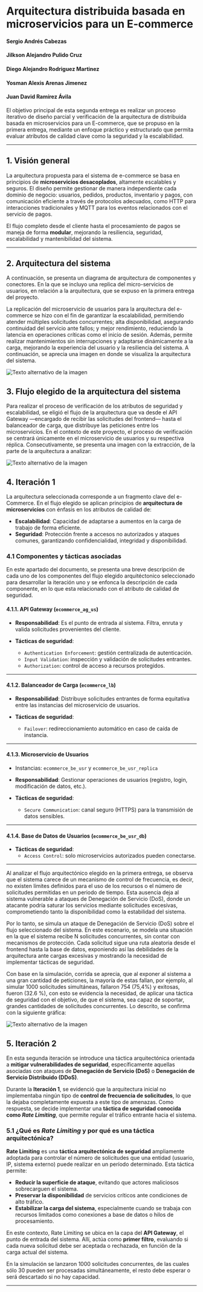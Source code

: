 # Arquitectura distribuida basada en microservicios para un E-commerce 

#### Sergio Andrés Cabezas
#### Jilkson Alejandro Pulido Cruz
#### Diego Alejandro Rodriguez Martinez
#### Yosman Alexis Arenas Jimenez
#### Juan David Ramírez Ávila

El objetivo principal de esta segunda entrega es realizar un proceso iterativo de diseño parcial y verificación de la arquitectura de distribuida basada en microservicios para un E-commerce, que se propuso en la primera entrega, mediante un enfoque práctico y estructurado que permita evaluar atributos de calidad clave como la seguridad y la escalabilidad.

---

## 1. Visión general
La arquitectura propuesta para el sistema de e-commerce se basa en principios de **microservicios desacoplados**, altamente escalables y seguros. El diseño permite gestionar de manera independiente cada dominio de negocio: usuarios, pedidos, productos, inventario y pagos, con comunicación eficiente a través de protocolos adecuados, como HTTP para interacciones tradicionales y MQTT para los eventos relacionados con el servicio de pagos.

El flujo completo desde el cliente hasta el procesamiento de pagos se maneja de forma **modular**, mejorando la resiliencia, seguridad, escalabilidad y mantenibilidad del sistema.

---

## 2. Arquitectura del sistema 

A continuación, se presenta un diagrama de arquitectura de componentes y conectores. En la que se incluyo una replica del micro-servicios de usuarios, en relación a la arquitectura, que se expuso en la primera entrega del proyecto. 

La replicación del microservicio de usuarios para la arquitectura del e-commerce se hizo con el fin de garantizar la escalabilidad, permitiendo atender múltiples solicitudes concurrentes; alta disponibilidad, asegurando continuidad del servicio ante fallos; y mejor rendimiento, reduciendo la latencia en operaciones críticas como el inicio de sesión. Además, permite realizar mantenimientos sin interrupciones y adaptarse dinámicamente a la carga, mejorando la experiencia del usuario y la resiliencia del sistema. A continuación, se aprecia una imagen en donde se visualiza la arquitectura del sistema. 

![Texto alternativo de la imagen](imagenes/Arquitectura.png)

## 3. Flujo elegido de la arquitectura del sistema 

Para realizar el proceso de verificación de los atributos de seguridad y escalabilidad, se eligió el flujo de la arquitectura que va desde el API Gateway —encargado de recibir las solicitudes del frontend— hasta el balanceador de carga, que distribuye las peticiones entre los microservicios. En el contexto de este proyecto, el proceso de verificación se centrará únicamente en el microservicio de usuarios y su respectiva réplica. Consecutivamente, se presenta una imagen con la extracción, de la parte de la arquitectura a analizar: 


![Texto alternativo de la imagen](imagenes/FlujoSimplificado.png)


## 4. Iteración 1 

La arquitectura seleccionada corresponde a un fragmento clave del e-Commerce. En el flujo elegido se aplican principios de **arquitectura de microservicios** con énfasis en los atributos de calidad de:

- **Escalabilidad**: Capacidad de adaptarse a aumentos en la carga de trabajo de forma eficiente.
- **Seguridad**: Protección frente a accesos no autorizados y ataques comunes, garantizando confidencialidad, integridad y disponibilidad.

### 4.1 Componentes y tácticas asociadas

En este apartado del documento, se presenta una breve descripción de cada uno de los componentes del flujo elegido arquitéctonico seleccionado para desarrollar la iteración uno y se enfonca la descripción de cada componente, en lo que esta relacionado con el atributo de calidad de seguridad. 

#### 4.1.1. **API Gateway** (`ecommerce_ag_us`)

- **Responsabilidad**: Es el punto de entrada al sistema. Filtra, enruta y valida solicitudes provenientes del cliente.

- **Tácticas de seguridad**:
  - `Authentication Enforcement`: gestión centralizada de autenticación.
  - `Input Validation`: inspección y validación de solicitudes entrantes.
  - `Authorization`: control de acceso a recursos protegidos.
---

#### 4.1.2. **Balanceador de Carga** (`ecommerce_lb`)

- **Responsabilidad**: Distribuye solicitudes entrantes de forma equitativa entre las instancias del microservicio de usuarios.

- **Tácticas de seguridad**:
  - `Failover`: redireccionamiento automático en caso de caída de instancia.

---

#### 4.1.3. **Microservicio de Usuarios**  
- Instancias: `ecommerce_be_usr` y `ecommerce_be_usr_replica`

- **Responsabilidad**: Gestionar operaciones de usuarios (registro, login, modificación de datos, etc.).

- **Tácticas de seguridad**:
  - `Secure Communication`: canal seguro (HTTPS) para la transmisión de datos sensibles.

---

#### 4.1.4. **Base de Datos de Usuarios** (`ecommerce_be_usr_db`)

- **Tácticas de seguridad**:
  - `Access Control`: solo microservicios autorizados pueden conectarse.

---

Al analizar el flujo arquitectónico elegido en la primera entrega, se observa que el sistema carece de un mecanismo de control de frecuencia, es decir, no existen límites definidos para el uso de los recursos o el número de solicitudes permitidas en un periodo de tiempo. Esta ausencia deja al sistema vulnerable a ataques de Denegación de Servicio (DoS), donde un atacante podría saturar los servicios mediante solicitudes excesivas, comprometiendo tanto la disponibilidad como la estabilidad del sistema. 

Por lo tanto, se simula un ataque de Denegación de Servicio (DoS) sobre el flujo seleccionado del sistema. En este escenario, se modela una situación en la que el sistema recibe N solicitudes concurrentes, sin contar con mecanismos de protección. Cada solicitud sigue una ruta aleatoria desde el frontend hasta la base de datos, exponiendo así las debilidades de la arquitectura ante cargas excesivas y mostrando la necesidad de implementar tácticas de seguridad.

Con base en la simulación, corrida se aprecia, que al exponer al sistema a una gran cantidad de peticiones, la mayoría de estas fallan, por ejemplo, al simular 1000 solicitudes simultáneas, fallaron 754 (75,4%) y exitosas, fueron (32.6 %), con esto se evidencia la necesidad, de aplicar una táctica de seguridad con el objetivo, de que el sistema, sea capaz de soportar, grandes cantidades de solicitudes concurrentes. Lo descrito, se confirma con la siguiente gráfica: 


![Texto alternativo de la imagen](imagenes/Sin_rate_limit.png)

## 5. Iteración 2

En esta segunda iteración se introduce una táctica arquitectónica orientada a **mitigar vulnerabilidades de seguridad**, específicamente aquellas asociadas con ataques de **Denegación de Servicio (DoS)** o **Denegación de Servicio Distribuido (DDoS)**. 

Durante la **Iteración 1**, se evidenció que la arquitectura inicial no implementaba ningún tipo de **control de frecuencia de solicitudes**, lo que la dejaba completamente expuesta a este tipo de amenazas. Como respuesta, se decide implementar una **táctica de seguridad conocida como _Rate Limiting_**, que permite regular el tráfico entrante hacia el sistema.

### 5.1 ¿Qué es *Rate Limiting* y por qué es una táctica arquitectónica?

 **Rate Limiting** es una **táctica arquitectónica de seguridad** ampliamente adoptada para controlar el número de solicitudes que una entidad (usuario, IP, sistema externo) puede realizar en un período determinado. Esta táctica permite:

- **Reducir la superficie de ataque**, evitando que actores maliciosos sobrecarguen el sistema.
- **Preservar la disponibilidad** de servicios críticos ante condiciones de alto tráfico.
- **Estabilizar la carga del sistema**, especialmente cuando se trabaja con recursos limitados como conexiones a base de datos o hilos de procesamiento.

En este contexto, Rate Limiting se ubica en la capa del **API Gateway**, el punto de entrada del sistema. Allí, actúa como **primer filtro**, evaluando si cada nueva solicitud debe ser aceptada o rechazada, en función de la carga actual del sistema.

En la simulación se lanzaron 1000 solicitudes concurrentes, de las cuales sólo 30 pueden ser procesadas simultáneamente, el resto debe esperar o será descartado si no hay capacidad.

---
